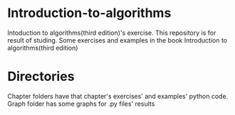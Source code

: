 # Introduction-to-algorithms
Intoduction to algorithms(third edition)'s exercise.
This repository is for result of studing.
Some exercises and examples in the book Introduction to algorithms(third edition)

# Directories
Chapter folders have that chapter's exercises' and examples' python code. Graph folder has some graphs for .py files' results
